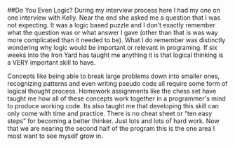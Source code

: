 ##Do You Even Logic?
During my interview process here I had my one on one interview with Kelly. Near the end she asked me a question that I was not expecting. It was a logic based puzzle and I don’t exactly remember what the question was or what answer I gave (other than that is was way more complicated than it needed to be). What I do remember was distinctly wondering why logic would be important or relevant in programing. If six weeks into the Iron Yard has taught me anything it is that logical thinking is a VERY important skill to have.

Concepts like being able to break large problems down into smaller ones, recognizing patterns and even writing pseudo code all require some form of logical thought process. Homework assignments like the chess set have taught me how all of these concepts work together in a programmer's mind to produce working code. Its also taught me that developing this skill can only come with time and practice. There is no cheat sheet or “ten easy steps” for becoming a better thinker. Just lots and lots of hard work. Now that we are nearing the second half of the program this is the one area I most want to see myself grow in.
